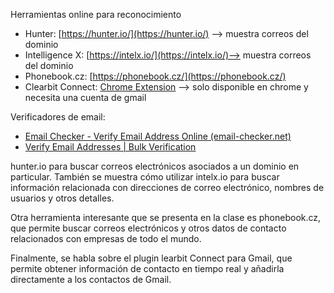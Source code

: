 
Herramientas online para reconocimiento
- Hunter: [https://hunter.io/](https://hunter.io/) --> muestra correos del dominio
- Intelligence X: [https://intelx.io/](https://intelx.io/)--> muestra correos del dominio
- Phonebook.cz: [https://phonebook.cz/](https://phonebook.cz/)
- Clearbit Connect: [Chrome Extension](https://chrome.google.com/webstore/detail/clearbit-connect-free-ver/pmnhcgfcafcnkbengdcanjablaabjplo) --> solo disponible en chrome y necesita una cuenta de gmail

Verificadores de email:
- [Email Checker - Verify Email Address Online (email-checker.net)](https://email-checker.net/#:~:text=How%20do%20we%20verify%20an%20email%20%3F%201,the%20mailbox%20really%20exists%20for%20that%20user%2Faddress.%20)
- [Verify Email Addresses | Bulk Verification](https://www.verifyemailaddress.org/articles/verify-email-addresses.html)

hunter.io para buscar correos electrónicos asociados a un dominio en particular. También se muestra cómo utilizar intelx.io para buscar información relacionada con direcciones de correo electrónico, nombres de usuarios y otros detalles.

Otra herramienta interesante que se presenta en la clase es phonebook.cz, que permite buscar correos electrónicos y otros datos de contacto relacionados con empresas de todo el mundo.

Finalmente, se habla sobre el plugin learbit Connect para Gmail, que permite obtener información de contacto en tiempo real y añadirla directamente a los contactos de Gmail.